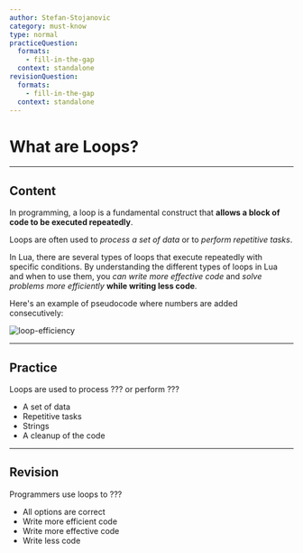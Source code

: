 ```yaml
---
author: Stefan-Stojanovic
category: must-know
type: normal
practiceQuestion:
  formats:
    - fill-in-the-gap
  context: standalone
revisionQuestion:
  formats:
    - fill-in-the-gap
  context: standalone
---
```


# What are Loops?

---
## Content

In programming, a loop is a fundamental construct that **allows a block of code to be executed repeatedly**. 

Loops are often used to *process a set of data* or to *perform repetitive tasks*. 

In Lua, there are several types of loops that execute repeatedly with specific conditions. By understanding the different types of loops in Lua and when to use them, you *can write more effective code* and *solve problems more efficiently* **while writing less code**.

Here's an example of pseudocode where numbers are added consecutively:

![loop-efficiency](https://img.enkipro.com/7eddbbfece42486c13e73fd6a9a7e78b.png)

---

## Practice

Loops are used to process ??? or perform ??? 

- A set of data
- Repetitive tasks
- Strings
- A cleanup of the code

---

## Revision

Programmers use loops to ???

- All options are correct
- Write more efficient code
- Write more effective code
- Write less code